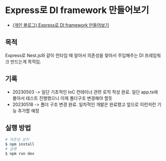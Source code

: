 # Express로 DI framework 만들어보기

-   [(개인 블로그) Express로 DI framework 만들어보기](https://joorrr.tistory.com/25)

## 목적

Express로 Nest.js와 같이 런타임 때 알아서 의존성을 찾아서 주입해주는 DI 프레임워크 만드는게 목적임.

## 기록

-   20230503 -> 일단 기초적인 IoC 컨테이너 관련 로직 작성 완료. 일단 app.ts에 몰아서 테스트 진행했으니 이제 폴더구조 변경해야 할듯
-   20230518 -> 폴더 구조 변경 완료. 일차적인 개발은 완료했고 앞으로 이런저런 기능 추가할 예정

## 실행 방법

```bash
# 의존성 설치
$ npm install
# 실행
$ npm run dev
```
